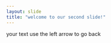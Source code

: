 ```yaml
---
layout: slide
title: "welcome to our second slide!"
---
```

your text 
use the left arrow to go back
